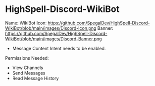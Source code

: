# HighSpell-Discord-WikiBot

Name: WikiBot
Icon: https://github.com/SpegalDev/HighSpell-Discord-WikiBot/blob/main/images/Discord-Icon.png
Banner: https://github.com/SpegalDev/HighSpell-Discord-WikiBot/blob/main/images/Discord-Banner.png

* Message Content Intent needs to be enabled.

Permissions Needed:
* View Channels
* Send Messages
* Read Message History
